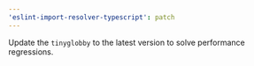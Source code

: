 ```yaml
---
'eslint-import-resolver-typescript': patch
---
```


Update the `tinyglobby` to the latest version to solve performance regressions.
